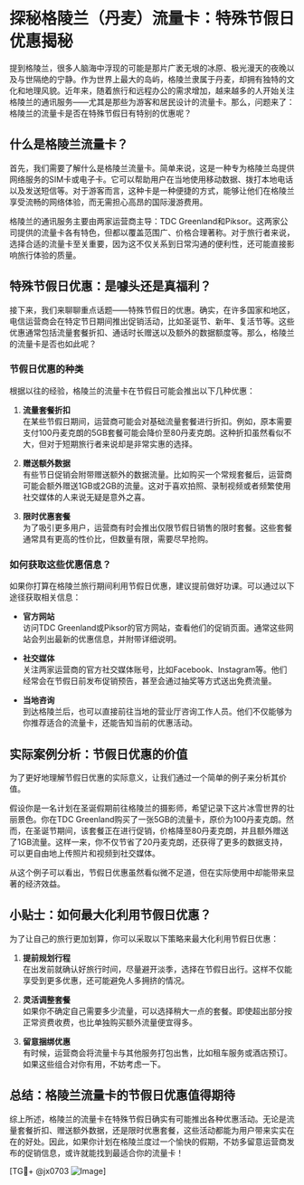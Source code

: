 # 探秘格陵兰（丹麦）流量卡：特殊节假日优惠揭秘

提到格陵兰，很多人脑海中浮现的可能是那片广袤无垠的冰原、极光漫天的夜晚以及与世隔绝的宁静。作为世界上最大的岛屿，格陵兰隶属于丹麦，却拥有独特的文化和地理风貌。近年来，随着旅行和远程办公的需求增加，越来越多的人开始关注格陵兰的通讯服务——尤其是那些为游客和居民设计的流量卡。那么，问题来了：格陵兰的流量卡是否在特殊节假日有特别的优惠呢？

## 什么是格陵兰流量卡？

首先，我们需要了解什么是格陵兰流量卡。简单来说，这是一种专为格陵兰岛提供网络服务的SIM卡或电子卡。它可以帮助用户在当地使用移动数据、拨打本地电话以及发送短信等。对于游客而言，这种卡是一种便捷的方式，能够让他们在格陵兰享受流畅的网络体验，而无需担心高昂的国际漫游费用。

格陵兰的通讯服务主要由两家运营商主导：TDC Greenland和Piksor。这两家公司提供的流量卡各有特色，但都以覆盖范围广、价格合理著称。对于旅行者来说，选择合适的流量卡至关重要，因为这不仅关系到日常沟通的便利性，还可能直接影响旅行体验的质量。

## 特殊节假日优惠：是噱头还是真福利？

接下来，我们来聊聊重点话题——特殊节假日的优惠。确实，在许多国家和地区，电信运营商会在特定节日期间推出促销活动，比如圣诞节、新年、复活节等。这些优惠通常包括流量套餐折扣、通话时长赠送以及额外的数据额度等。那么，格陵兰的流量卡是否也如此呢？

### 节假日优惠的种类

根据以往的经验，格陵兰的流量卡在节假日可能会推出以下几种优惠：

1. **流量套餐折扣**  
   在某些节假日期间，运营商可能会对基础流量套餐进行折扣。例如，原本需要支付100丹麦克朗的5GB套餐可能会降价至80丹麦克朗。这种折扣虽然看似不大，但对于短期旅行者来说却是非常实惠的选择。

2. **赠送额外数据**  
   有些节日促销会附带赠送额外的数据流量。比如购买一个常规套餐后，运营商可能会额外赠送1GB或2GB的流量。这对于喜欢拍照、录制视频或者频繁使用社交媒体的人来说无疑是意外之喜。

3. **限时优惠套餐**  
   为了吸引更多用户，运营商有时会推出仅限节假日销售的限时套餐。这些套餐通常具有更高的性价比，但数量有限，需要尽早抢购。

### 如何获取这些优惠信息？

如果你打算在格陵兰旅行期间利用节假日优惠，建议提前做好功课。可以通过以下途径获取相关信息：

- **官方网站**  
  访问TDC Greenland或Piksor的官方网站，查看他们的促销页面。通常这些网站会列出最新的优惠信息，并附带详细说明。

- **社交媒体**  
  关注两家运营商的官方社交媒体账号，比如Facebook、Instagram等。他们经常会在节假日前发布促销预告，甚至会通过抽奖等方式送出免费流量。

- **当地咨询**  
  到达格陵兰后，也可以直接前往当地的营业厅咨询工作人员。他们不仅能够为你推荐适合的流量卡，还能告知当前的优惠活动。

## 实际案例分析：节假日优惠的价值

为了更好地理解节假日优惠的实际意义，让我们通过一个简单的例子来分析其价值。

假设你是一名计划在圣诞假期前往格陵兰的摄影师，希望记录下这片冰雪世界的壮丽景色。你在TDC Greenland购买了一张5GB的流量卡，原价为100丹麦克朗。然而，在圣诞节期间，该套餐正在进行促销，价格降至80丹麦克朗，并且额外赠送了1GB流量。这样一来，你不仅节省了20丹麦克朗，还获得了更多的数据支持，可以更自由地上传照片和视频到社交媒体。

从这个例子可以看出，节假日优惠虽然看似微不足道，但在实际使用中却能带来显著的经济效益。

## 小贴士：如何最大化利用节假日优惠？

为了让自己的旅行更加划算，你可以采取以下策略来最大化利用节假日优惠：

1. **提前规划行程**  
   在出发前就确认好旅行时间，尽量避开淡季，选择在节假日出行。这样不仅能享受到更多优惠，还可能避免人多拥挤的情况。

2. **灵活调整套餐**  
   如果你不确定自己需要多少流量，可以选择稍大一点的套餐。即使超出部分按正常资费收费，也比单独购买额外流量便宜得多。

3. **留意捆绑优惠**  
   有时候，运营商会将流量卡与其他服务打包出售，比如租车服务或酒店预订。如果这些组合对你有用，不妨考虑一下。

## 总结：格陵兰流量卡的节假日优惠值得期待

综上所述，格陵兰的流量卡在特殊节假日确实有可能推出各种优惠活动。无论是流量套餐折扣、赠送额外数据，还是限时优惠套餐，这些活动都能为用户带来实实在在的好处。因此，如果你计划在格陵兰度过一个愉快的假期，不妨多留意运营商发布的促销信息，或许就能找到最适合你的流量卡！

[TG💪+ @jx0703 ![Image](https://github.com/user-attachments/assets/dbca1d08-cadb-493c-b0ec-ad6f7a83f270)]